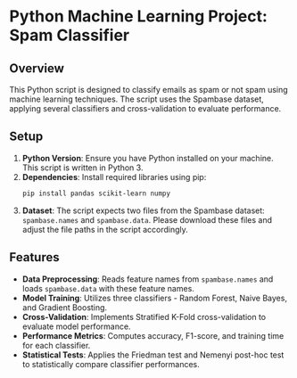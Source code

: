 # Python Machine Learning Project: Spam Classifier

## Overview
This Python script is designed to classify emails as spam or not spam using machine learning techniques. The script uses the Spambase dataset, applying several classifiers and cross-validation to evaluate performance.

## Setup
1. **Python Version**: Ensure you have Python installed on your machine. This script is written in Python 3.
2. **Dependencies**: Install required libraries using pip:
   ```bash
   pip install pandas scikit-learn numpy
   ```
3. **Dataset**: The script expects two files from the Spambase dataset: `spambase.names` and `spambase.data`. Please download these files and adjust the file paths in the script accordingly.

## Features
- **Data Preprocessing**: Reads feature names from `spambase.names` and loads `spambase.data` with these feature names.
- **Model Training**: Utilizes three classifiers - Random Forest, Naive Bayes, and Gradient Boosting.
- **Cross-Validation**: Implements Stratified K-Fold cross-validation to evaluate model performance.
- **Performance Metrics**: Computes accuracy, F1-score, and training time for each classifier.
- **Statistical Tests**: Applies the Friedman test and Nemenyi post-hoc test to statistically compare classifier performances.
